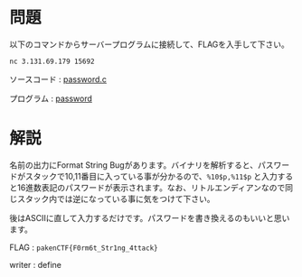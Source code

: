 # 問題

以下のコマンドからサーバープログラムに接続して、FLAGを入手して下さい。

```nc 3.131.69.179 15692```

ソースコード : [password.c](./password.c)

プログラム : [password](./password)

# 解説

名前の出力にFormat String Bugがあります。バイナリを解析すると、パスワードがスタックで10,11番目に入っている事が分かるので、```%10$p,%11$p``` と入力すると16進数表記のパスワードが表示されます。なお、リトルエンディアンなので同じスタック内では逆になっている事に気をつけて下さい。

後はASCIIに直して入力するだけです。パスワードを書き換えるのもいいと思います。

FLAG : ```pakenCTF{F0rm6t_Str1ng_4ttack}```

writer : define